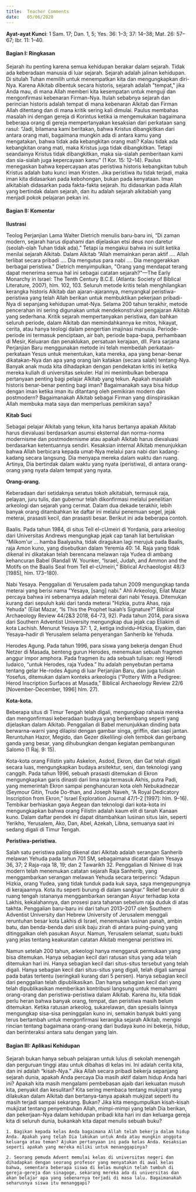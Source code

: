 ```yaml
---
title:  Teacher Comments
date:   05/06/2020
---
```


**Ayat-ayat Kunci**: 1 Sam. 17; Dan. 1, 5; Yes. 36: 1–3; 37: 14–38; Mat. 26: 57–67; Ibr. 11: 1–40. 

#### Bagian I: Ringkasan 

Sejarah itu penting karena semua kehidupan berakar dalam sejarah. Tidak ada keberadaan manusia di luar sejarah. Sejarah adalah jalinan kehidupan. Di situlah Tuhan memilih untuk menempatkan kita dan mengungkapkan diri-Nya. Karena Alkitab dibentuk secara historis, sejarah adalah "tempat," jika Anda mau, di mana Allah memberi kita kesempatan untuk menguji dan mengonfirmasi kebenaran Firman-Nya. Itulah sebabnya sejarah dan perincian historis adalah tempat di mana kebenaran Alkitab dan Firman Allah ditentang dan di mana kritik sering kali dimulai. Paulus membahas masalah ini dengan gereja di Korintus ketika ia mengemukakan bagaimana beberapa orang di gereja mempertanyakan kesaksian dari perkataan sang rasul: “Jadi, bilamana kami beritakan, bahwa Kristus dibangkitkan dari antara orang mati, bagaimana mungkin ada di antara kamu yang mengatakan, bahwa tidak ada kebangkitan orang mati? Kalau tidak ada kebangkitan orang mati, maka Kristus juga tidak dibangkitkan. Tetapi seandainya Kristus tidak dibangkitkan, maka sia-sialah pemberitaan kami dan sia-sialah juga kepercayaan kamu” (1 Kor. 15: 12–14). Paulus menegaskan bahwa kepercayaan atas peristiwa historis kebangkitan tubuh Kristus adalah batu kunci iman Kristen. Jika peristiwa itu tidak terjadi, maka iman kita didasarkan pada kebohongan, bukan pada kenyataan. Iman alkitabiah didasarkan pada fakta-fakta sejarah. Itu didasarkan pada Allah yang bertindak dalam sejarah, dan itu adalah sejarah alkitabiah yang menjadi pokok pelajaran pekan ini. 

#### Bagian II: Komentar 

**Ilustrasi** 

Teolog Perjanjian Lama Walter Dietrich menulis baru-baru ini, “Di zaman modern, sejarah harus dipahami dan dijelaskan etsi deus non daretur (seolah-olah Tuhan tidak ada).” Tetapi ia mengakui bahwa ini sulit ketika menilai sejarah Alkitab. Dalam Alkitab “Allah memainkan peran aktif .... Allah terlibat secara pribadi .... Dia mengutus para nabi .... Dia menggerakkan berbagai peristiwa." Dietrich menyimpulkan, "Orang yang mendapat terang dapat menerima semua hal ini sebagai catatan sejarah?"—The Early Monarchy in Israel: The Tenth Century B.C.E. (Atlanta: Society of Biblical Literature, 2007), hlm. 102, 103. Seluruh metode kritis telah menghilangkan kerangka historis Alkitab dan ajaran-ajarannya, menyangkal peristiwa-peristiwa yang telah Allah berikan untuk membuktikan pekerjaan pribadi-Nya di sepanjang kehidupan umat-Nya. Selama 200 tahun terakhir, metode pencerahan ini sering digunakan untuk mendekonstruksi pengajaran Alkitab yang sederhana. Kritik sejarah mempertanyakan peristiwa, dan bahkan seluruh periode, dalam Alkitab dan memindahkannya ke mitos, hikayat, cerita, atau hanya teologi dalam pengertian imajinasi manusia. Periode-periode ini termasuk penciptaan, air bah, periode bapa-bapa, perhambaan di Mesir, Keluaran dan penaklukan, persatuan kerajaan, dll. Para sarjana Perjanjian Baru menggunakan metode ini telah membedah perkataan-perkataan Yesus untuk menentukan, kata mereka, apa yang benar-benar dikatakan-Nya dan apa yang orang lain katakan (secara salah) tentang-Nya. Banyak anak muda kita dihadapkan dengan pendekatan kritis ini ketika mereka kuliah di universitas sekuler. Hal ini menimbulkan beberapa pertanyaan penting bagi pelajar Alkitab yang tekun. Apakah masalah historis benar-benar penting bagi iman? Bagaimanakah saya bisa hidup dengan iman ketika iman itu ditantang oleh pemikiran modern dan postmodern? Bagaimanakah Alkitab sebagai Firman yang diinspirasikan Allah membuka mata saya dan memperluas pemikiran saya? 

**Kitab Suci** 

Sebagai pelajar Alkitab yang tekun, kita harus bertanya apakah Alkitab harus dievaluasi berdasarkan asumsi eksternal dan norma-norma modernisme dan postmodernisme atau apakah Alkitab harus dievaluasi berdasarkan ketentuannya sendiri. Kesaksian internal Alkitab menunjukkan bahwa Allah berbicara kepada umat-Nya melalui para nabi dan kadang-kadang secara langsung. Dia menyapa mereka dalam waktu dan ruang. Artinya, Dia bertindak dalam waktu yang nyata (peristiwa), di antara orang-orang yang nyata dalam tempat yang nyata. 

**Orang-orang.**

Keberadaan dari setidaknya seratus tokoh alkitabiah, termasuk raja, pelayan, juru tulis, dan gubernur telah dikonfirmasi melalui penelitian arkeologi dan sejarah yang cermat. Dalam dua dekade terakhir, lebih banyak orang ditambahkan ke daftar ini melalui penemuan segel, jejak meterai, prasasti kecil, dan prasasti besar. Berikut ini ada beberapa contoh. 

Baalis. Pada tahun 1984, di situs Tell el-cUmeiri di Yordania, para arkeolog dari Universitas Andrews mengungkap jejak cap tanah liat bertuliskan "Milkom'ur ... hamba Baalyasha, tidak diragukan lagi merujuk pada Baalis, raja Amon kuno, yang disebutkan dalam Yeremia 40: 14. Raja yang tidak dikenal ini dikatakan telah berencana melawan raja Yudea di ambang kehancuran Babel (Randall W. Younker, “Israel, Judah, and Ammon and the Motifs on the Baalis Seal from Tell el-cUmeiri,” Biblical Archaeologist 48/3 [1985], hlm. 173–180). 

Nabi Yesaya. Penggalian di Yerusalem pada tahun 2009 mengungkap tanda meterai yang berisi nama "Yesaya, [sang] nabi." Ahli Arkeologi, Eilat Mazar percaya bahwa ini sebenarnya adalah meterai dari nabi Yesaya. Ditemukan kurang dari sepuluh kaki dari tanda meterai "Hizkia, putra Ahas, raja Yehuda" (Eilat Mazar, “Is This the Prophet Isaiah’s Signature?” Biblical Archaeology Review 44/2&3 2018, 64-73, 92). Pada tahun 2014, para siswa dari Southern Adventist University mengungkap dua jejak cap Eliakim di kota Lachish. Menurut Yesaya 37: 1, 2, ketiga individu–Hizkia, Elyakim, dan Yesaya–hadir di Yerusalem selama penyerangan Sanherib ke Yehuda. 

Herodes Agung. Pada tahun 1996, para siswa yang bekerja dengan Ehud Netzer di Masada, benteng gurun Herodes, menemukan sebuah fragmen anggur impor amphora. Pada fragmen itu ada sebuah tulisan: regi Herodi Iudaico, “untuk Herodes, raja Yudea.” Itu adalah penyebutan pertama tentang gelar He-rodes Agung di luar Perjanjian Baru, dan juga tulisan Yosefus, ditemukan dalam konteks arkeologis (“Pottery With a Pedigree: Herod Inscription Surfaces at Masada,” Biblical Archaeology Review 22/6 [November-December, 1996] hlm. 27). 

**Kota-kota.**

Beberapa situs di Timur Tengah telah digali, mengungkap rahasia mereka dan mengonfirmasi keberadaan budaya yang berkembang seperti yang dijelaskan dalam Alkitab. Penggalian di Babel menunjukkan dinding bata berwarna-warni yang dilapisi dengan gambar singa, griffin, dan sapi jantan. Reruntuhan Hazor, Megido, dan Gezer dikelilingi oleh tembok dan gerbang ganda yang besar, yang dihubungkan dengan kegiatan pembangunan Salomo (1 Raj. 9: 15). 

Kota-kota orang Filistin yaitu Askelon, Asdod, Ekron, dan Gat telah digali secara luas, mengungkapkan budaya arsitektur, seni, dan teknologi yang canggih. Pada tahun 1996, sebuah prasasti ditemukan di Ekron mengungkapkan garis dinasti dari lima raja termasuk Akhis, putra Padi, yang memerintah Ekron sampai penghancuran kota oleh Nebukadnezar (Seymour Gitin, Trude Do-than, and Joseph Naveh, “A Royal Dedicatory Inscription from Ekron,” Israel Exploration Journal 47/1–2 [1997]: hlm. 9–16). Tembikar berhiaskan gaya Aegean dan teknologi dari kota-kota ini mengungkapkan bahwa orang Filistin adalah kaum elit di tanah Kanaan kuno. Dalam daftar pendek ini dapat ditambahkan lusinan situs lain, seperti Yerikho, Yerusalem, Ako, Dan, Abel, Azekah, Libna, semuanya saat ini sedang digali di Timur Tengah. 

**Peristiwa-peristiwa.**

Salah satu peristiwa paling dikenal dari Alkitab adalah serangan Sanherib melawan Yehuda pada tahun 701 SM, sebagaimana dicatat dalam Yesaya 36, 37; 2 Raja-raja 18, 19; dan 2 Tawarikh 32. Penggalian di Niniwe di Irak modern telah menemukan catatan sejarah Raja Sanherib, yang menggambarkan serangan melawan Yehuda secara terperinci: “Adapun Hizkia, orang Yudea, yang tidak tunduk pada kuk saya, saya mengepungnya di kerajaannya. Kota itu seperti burung di dalam sangkar.” Relief berukir di ruang tengah istananya menggambarkan serangan Asyur terhadap kota Lakhis, kekalahannya, dan prosesi para tahanan sebelum raja duduk di atas takhta. Penggalian baru-baru ini dari tahun 2013–2017 oleh Southern Adventist University dan Hebrew University of Jerusalem menggali reruntuhan besar kota Lakhis di Israel, menemukan lusinan panah, ambin batu, dan benda-benda dari sisik baju zirah di antara puing-puing yang ditinggalkan oleh pasukan Asyur. Namun, Yerusalem selamat, suatu bukti yang jelas tentang keakuratan catatan Alkitab mengenai peristiwa ini. 

Namun setelah 200 tahun, arkeologi hanya menggaruk permukaan yang bisa ditemukan. Hanya sebagian kecil dari ratusan situs yang ada telah ditemukan hari ini. Hanya sebagian kecil dari situs-situs tersebut yang telah digali. Hanya sebagian kecil dari situs-situs yang digali, telah digali sampai pada batas tertentu (seringkali kurang dari 5 persen). Hanya sebagian kecil dari penggalian telah dipublikasikan. Dan hanya sebagian kecil dari yang telah dipublikasikan memberikan kontribusi langsung untuk memahami orang-orang dan peristiwa-peristiwa dalam Alkitab. Karena itu, kita tidak perlu heran bahwa banyak orang, tempat, dan peristiwa masih belum ditemukan. Ketika ratusan arkeolog, sukarelawan, dan spesialis lainnya mengungkap sisa-sisa peninggalan kuno ini, semakin banyak bukti yang terus bertambah untuk mengonfirmasi kerangka sejarah Alkitab, mengisi rincian tentang bagaimana orang-orang dari budaya kuno ini bekerja, hidup, dan berinteraksi antara satu dengan yang lain. 

#### Bagian III: Aplikasi Kehidupan

Sejarah bukan hanya sebuah pelajaran untuk lulus di sekolah menengah dan perguruan tinggi atau untuk dibahas di kelas ini. Ini adalah cerita kita, dan ini adalah “kisah-Nya.” Jika Allah secara pribadi bekerja sepanjang sejarah dunia, apakah Anda percaya Dia masih aktif dalam hidup Anda hari ini? Apakah kita masih mengalami pembebasan ajaib dari kekuatan musuh kita, penyakit dan kesulitan? Kita sering membaca tentang mukjizat yang dilakukan dalam Alkitab dan bertanya-tanya apakah mukjizat seperti itu masih terjadi sampai sekarang. Bukan? Jika kita mengumpulkan kisah-kisah mukjizat tentang penyembuhan Allah, mimpi-mimpi yang telah Dia berikan, dan pekerjaan-Nya dalam kehidupan pribadi kita hari ini dan keluarga gereja kita di seluruh dunia, bukankah kita dapat menulis sebuah buku? 

`1. Bagikan kepada kelas Anda bagaimana Allah telah bekerja dalam hidup Anda. Apakah yang telah Dia lakukan untuk Anda atau mungkin anggota keluarga atau teman? Ajukan pertanyaan ini pada kelas Anda. Kesaksian seperti apakah yang mereka miliki untuk menanggapinya?` 

`2. Seorang pemuda Advent memulai kelas di universitas negeri dan dihadapkan dengan seorang profesor yang menyatakan di awal kelas bahwa, sementara beberapa siswa di kelas mungkin telah tumbuh di gereja-gereja dan sinagoge, sekarang mereka ada di universitas dan akan belajar apa yang sebenarnya terjadi di masa lalu. Bagaimanakah seharusnya siswa itu menanggapi?` 